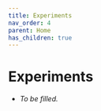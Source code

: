 ```yaml
---
title: Experiments
nav_order: 4
parent: Home
has_children: true
---
```


# Experiments
- _To be filled._